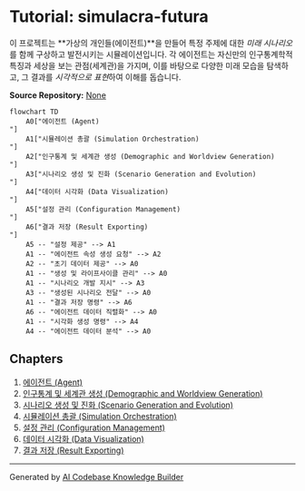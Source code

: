 # Tutorial: simulacra-futura

이 프로젝트는 **가상의 개인들(에이전트)**을 만들어 특정 주제에 대한 *미래 시나리오*를 함께 구상하고 발전시키는 시뮬레이션입니다. 각 에이전트는 자신만의 인구통계학적 특징과 세상을 보는 관점(세계관)을 가지며, 이를 바탕으로 다양한 미래 모습을 탐색하고, 그 결과를 *시각적으로 표현*하여 이해를 돕습니다.


**Source Repository:** [None](None)

```mermaid
flowchart TD
    A0["에이전트 (Agent)
"]
    A1["시뮬레이션 총괄 (Simulation Orchestration)
"]
    A2["인구통계 및 세계관 생성 (Demographic and Worldview Generation)
"]
    A3["시나리오 생성 및 진화 (Scenario Generation and Evolution)
"]
    A4["데이터 시각화 (Data Visualization)
"]
    A5["설정 관리 (Configuration Management)
"]
    A6["결과 저장 (Result Exporting)
"]
    A5 -- "설정 제공" --> A1
    A1 -- "에이전트 속성 생성 요청" --> A2
    A2 -- "초기 데이터 제공" --> A0
    A1 -- "생성 및 라이프사이클 관리" --> A0
    A1 -- "시나리오 개발 지시" --> A3
    A3 -- "생성된 시나리오 전달" --> A0
    A1 -- "결과 저장 명령" --> A6
    A6 -- "에이전트 데이터 직렬화" --> A0
    A1 -- "시각화 생성 명령" --> A4
    A4 -- "에이전트 데이터 분석" --> A0
```

## Chapters

1. [에이전트 (Agent)
](01_에이전트__agent__.md ':preview')
2. [인구통계 및 세계관 생성 (Demographic and Worldview Generation)
](02_인구통계_및_세계관_생성__demographic_and_worldview_generation__.md ':preview')
3. [시나리오 생성 및 진화 (Scenario Generation and Evolution)
](03_시나리오_생성_및_진화__scenario_generation_and_evolution__.md ':preview')
4. [시뮬레이션 총괄 (Simulation Orchestration)
](04_시뮬레이션_총괄__simulation_orchestration__.md ':preview')
5. [설정 관리 (Configuration Management)
](05_설정_관리__configuration_management__.md ':preview')
6. [데이터 시각화 (Data Visualization)
](06_데이터_시각화__data_visualization__.md ':preview')
7. [결과 저장 (Result Exporting)
](07_결과_저장__result_exporting__.md ':preview')


---

Generated by [AI Codebase Knowledge Builder](https://github.com/The-Pocket/Tutorial-Codebase-Knowledge)